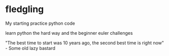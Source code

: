 # fledgling
My starting practice python code

learn python the hard way and the beginner euler challenges

"The best time to start was 10 years ago, the second best time is right now" - Some old lazy bastard
